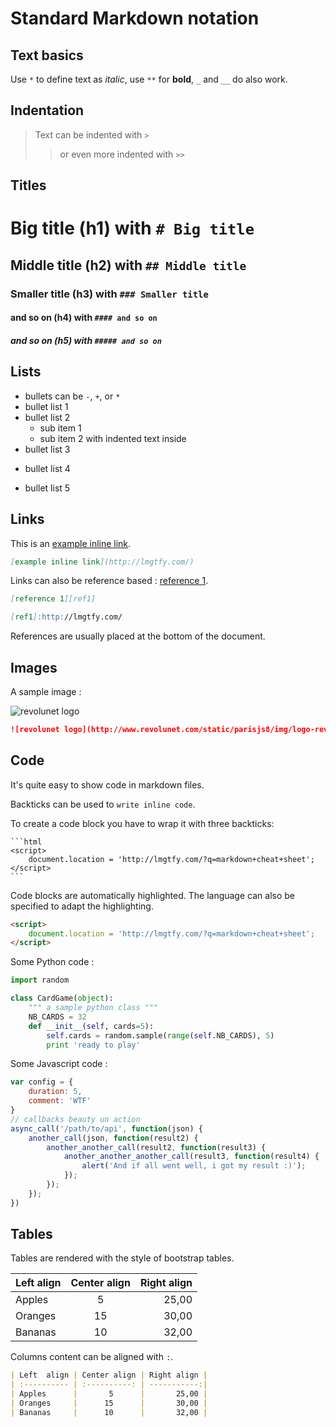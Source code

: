 # Standard Markdown notation

## Text basics
Use `*` to define text as *italic*, use `**` for **bold**, `_` and `__` do also work.

## Indentation
> Text can be indented with `>`
>> or even more indented with `>>`

## Titles
# Big title (h1) with `# Big title`
## Middle title (h2) with `## Middle title`
### Smaller title (h3) with `### Smaller title`
#### and so on (h4) with `#### and so on`
##### and so on (h5) with `##### and so on`

## Lists

 - bullets can be `-`, `+`, or `*`
 - bullet list 1
 - bullet list 2
    - sub item 1
    - sub item 2
        with indented text inside
 - bullet list 3
 + bullet list 4
 * bullet list 5

## Links

This is an [example inline link](http://lmgtfy.com/).
```md
[example inline link](http://lmgtfy.com/)
```

Links can also be reference based : [reference 1][ref1].
```md
[reference 1][ref1]

[ref1]:http://lmgtfy.com/
```

References are usually placed at the bottom of the document.

[ref1]:http://lmgtfy.com/

## Images

A sample image :

![revolunet logo](http://www.revolunet.com/static/parisjs8/img/logo-revolunet-carre.jpg "revolunet logo")

```md
![revolunet logo](http://www.revolunet.com/static/parisjs8/img/logo-revolunet-carre.jpg "revolunet logo")
```

## Code

It's quite easy to show code in markdown files.

Backticks can be used to `write inline code`.

To create a code block you have to wrap it with three backticks:

``````
```html
<script>
    document.location = 'http://lmgtfy.com/?q=markdown+cheat+sheet';
</script>
```
``````

Code blocks are automatically highlighted. The language can also be specified to adapt the highlighting.

```html
<script>
	document.location = 'http://lmgtfy.com/?q=markdown+cheat+sheet';
</script>
```

Some Python code :

```python
import random

class CardGame(object):
    """ a sample python class """
    NB_CARDS = 32
    def __init__(self, cards=5):
        self.cards = random.sample(range(self.NB_CARDS), 5)
        print 'ready to play'
```

Some Javascript code :

```js
var config = {
    duration: 5,
    comment: 'WTF'
}
// callbacks beauty un action
async_call('/path/to/api', function(json) {
    another_call(json, function(result2) {
        another_another_call(result2, function(result3) {
            another_another_another_call(result3, function(result4) {
                alert('And if all went well, i got my result :)');
            });
        });
    });
})
```

## Tables

Tables are rendered with the style of bootstrap tables.

| Left  align | Center align | Right align |  
| :---------- | :----------: | -----------:|  
| Apples      |       5      |       25,00 |  
| Oranges     |      15      |       30,00 |  
| Bananas     |      10      |       32,00 |  

Columns content can be aligned with `:`.

```md
| Left  align | Center align | Right align |  
| :---------- | :----------: | -----------:|  
| Apples      |       5      |       25,00 |  
| Oranges     |      15      |       30,00 |  
| Bananas     |      10      |       32,00 | 
```
